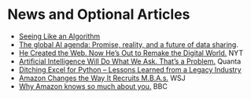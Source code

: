 # News and Optional Articles
- [Seeing Like an Algorithm](https://www.eugenewei.com/blog/2020/9/18/seeing-like-an-algorithm)
- [The global AI agenda: Promise, reality, and a future of data sharing](https://www.technologyreview.com/2020/03/26/950287/the-global-ai-agenda-promise-reality-and-a-future-of-data-sharing/).
- [He Created the Web. Now He’s Out to Remake the Digital World.](https://www.nytimes.com/2021/01/10/technology/tim-berners-lee-privacy-internet.html) NYT
- [Artificial Intelligence Will Do What We Ask. That’s a Problem.](https://www.quantamagazine.org/artificial-intelligence-will-do-what-we-ask-thats-a-problem-20200130/) Quanta
- [Ditching Excel for Python – Lessons Learned from a Legacy Industry](https://amypeniston.com/ditching-excel-for-python/)
- [Amazon Changes the Way It Recruits M.B.A.s.](https://www.wsj.com/articles/amazon-changes-the-way-it-recruits-m-b-a-s-11582021802) WSJ
- [Why Amazon knows so much about you.](https://www.bbc.co.uk/news/extra/CLQYZENMBI/amazon-data) BBC
